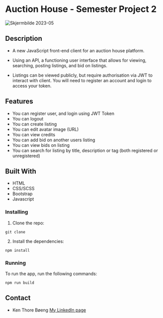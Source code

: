# Auction House - Semester Project 2
![Skjermbilde 2023-05](https://github.com/k12re/Semester-Project-2/assets/83732570/157f8c64-4278-4d67-820e-9393707ec3a7)


## Description


- A new JavaScript front-end client for an auction house platform.

- Using an API, a functioning user interface that allows for viewing, searching, posting listings, and bid on listings.

- Listings can be viewed publicly, but require authorisation via JWT to interact with client. You will need to register an account and login to access your token.


## Features

- You can register user, and login using JWT Token
- You can logout
- You can create listing
- You can edit avatar image (URL)
- You can view credits
- You can add bid on another users listing
- You can view bids on listing
- You can search for listing by title, description or tag (both registered or unregistered)

## Built With

- HTML
- CSS/SCSS
- Bootstrap
- Javascript

### Installing

1. Clone the repo:

```
git clone
```

2. Install the dependencies:

```
npm install
```

### Running

To run the app, run the following commands:

```
npm run build
```

## Contact

- Ken Thore Bøeng [My LinkedIn page](https://www.linkedin.com/in/ken-thore-bøeng-b2b1b3ba/)
